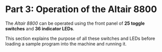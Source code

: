 # Part 3: Operation of the Altair 8800

The *Altair 8800* can be operated using the front panel of **25 toggle switches** and **36 indicator LEDs**.

This section explains the purpose of all these switches and LEDs before loading a sample program into the machine and running it.
